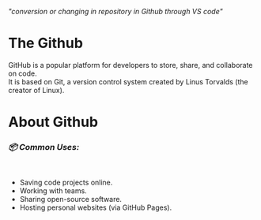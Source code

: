 <i>"conversion or changing in repository in Github through VS code"</i>
<br>
<h1>The Github</h1>
<P>GitHub is a popular platform for developers to store, share, and collaborate on code. <br> It is based on Git, a version control system created by Linus Torvalds (the creator of Linux).</P>
<body>
    <h1><b>About Github</b></h1>
    <p>
        <h3><i>📦 Common Uses:</i></h3> <br>
<ul>
    <li>Saving code projects online.</li>
    <li>Working with teams.</li>
    <li>Sharing open-source software.</li>
    <li>Hosting personal websites (via GitHub Pages).</li>
</ul>
    </p>
</body>

